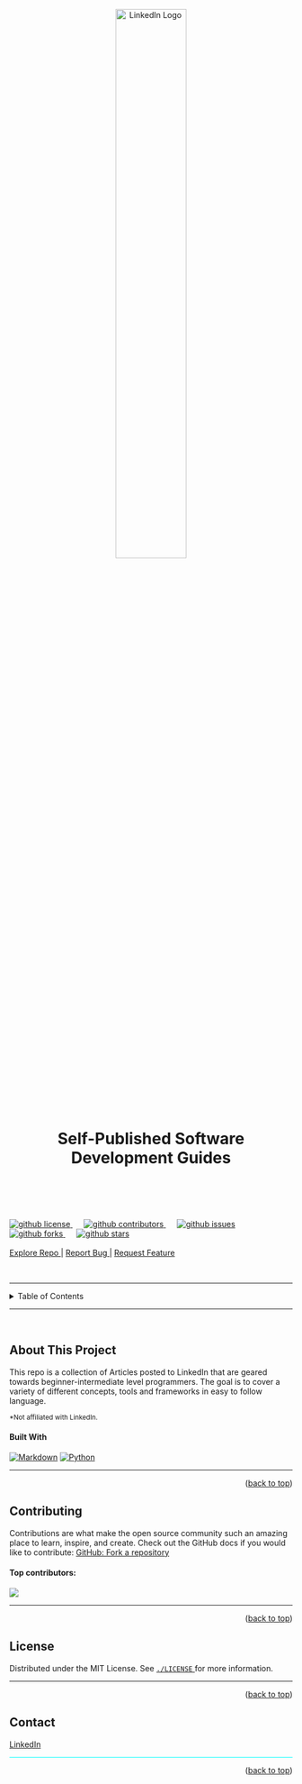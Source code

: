 <a id="readme-top"></a>

<header>
  <a href="https://github.com/neoncrypto/linkedin">
    <img src="https://i.ibb.co/C37PPNHb/Linked-In-Blue-128-2x.png" alt="LinkedIn Logo" width="50%" align="center">
  </a>
  <h1>Self-Published Software Development Guides</h1>
  <br />
</header>

<div>
  <p>
    <a style="margin-right: 20px;" href="https://github.com/neoncrypto/linkedin/blob/main/LICENSE">
      <img src="https://img.shields.io/github/license/neoncrypto/linkedin" alt="github license">
    </a>
    <a style="margin-right: 20px;" href="https://github.com/neoncrypto/linkedin/graphs/contributors">
      <img src="https://img.shields.io/github/contributors/neoncrypto/linkedin" alt="github contributors">
    </a>
    <a style="margin-right: 20px;" href="https://github.com/neoncrypto/linkedin/issues">
      <img src="https://img.shields.io/github/issues/neoncrypto/linkedin" alt="github issues">
    </a>
    <a style="margin-right: 20px;" href="https://github.com/neoncrypto/linkedin/forks">
      <img src="https://img.shields.io/github/forks/neoncrypto/linkedin?style=social&logoColor=blue&label=FORKS" alt="github forks">
    </a>
    <a style="margin-right: 20px;" href="https://github.com/neoncrypto/linkedin/stargazers">
      <img src="https://img.shields.io/github/stars/neoncrypto/linkedin?style=social&logo=github&logoColor=blue&label=STARS&labelColor=%23444444" alt="github stars">
    </a>
    <br />
    <br />
    <a href="https://github.com/neoncrypto/linkedin">
      Explore Repo 
    </a>
    |
    <a href="https://github.com/neoncrypto/linkedin/issues/new">
      Report Bug 
    </a>
    |
    <a href="https://github.com/neoncrypto/linkedin/issues/new?labels=enhancement&template=feature-request">
      Request Feature
    </a>
  </p>
</div>

<br />
<hr>

<details>  
  <summary>Table of Contents</summary>
  <ol>
    <li>
      <a href="#about-this-project">About The Project</a>
      <ul>
        <li><a href="#built-with">Built With</a></li>
      </ul>
    </li>
    <li>
      <a href="#contributing">Contributing</a>
      <ul>
        <li><a href="#top-contributors">Top Contributors</a></li>
      </ul>
    </li>
    <li><a href="#license">License</a></li>
    <li><a href="#contact">Contact</a></li>
  </ol>
</details>

<hr>

<br />


## About This Project

<p>
  This repo is a collection of Articles posted to LinkedIn that are geared towards beginner-intermediate 
  level programmers. The goal is to cover a variety of different concepts, tools and frameworks 
  in easy to follow language. 
</p>

<small>\*Not affiliated with LinkedIn.</small>


#### Built With

[![Markdown][Markdown]][Markdown-url]
[![Python][Python]][Python-url]

<hr>

<p align="right">(<a href="#readme-top">back to top</a>)</p>


## Contributing

Contributions are what make the open source community such an amazing place to learn, inspire, and create. 
Check out the GitHub docs if you would like to contribute:
<a href="https://docs.github.com/en/pull-requests/collaborating-with-pull-requests/working-with-forks/fork-a-repo?tool=cli#about-forks" title="GitHub Fork Repository" style="display: inline;">
  GitHub: Fork a repository
</a>

#### Top contributors:

<a href="https://github.com/neoncrypto/linkedin/graphs/contributors">
  <img src="https://contrib.rocks/image?repo=neoncrypto/linkedin" />
</a>

<hr>

<p align="right">(<a href="#readme-top">back to top</a>)</p>


## License

Distributed under the MIT License. See 
<a href="https://github.com/neoncrypto/linkedin/blob/main/LICENSE" title="neoncrypto linkedin license">
  `./LICENSE`
</a> 
for more information.

<hr>

<p align="right">(<a href="#readme-top">back to top</a>)</p>


## Contact

<a href="https://www.linkedin.com/in/neoncrypto0/" title="linkedin link">LinkedIn</a>

<hr style="height:1px;background-color:cyan;">

<p align="right">(<a href="#readme-top">back to top</a>)</p>


[Markdown]: https://img.shields.io/badge/markdown-%23000000.svg?logo=markdown&logoColor=red
[Markdown-url]: https://www.markdownguide.org
[Powered-by-black-magic]: https://forthebadge.com/images/badges/powered-by-black-magic.png
[Python]: https://img.shields.io/badge/python-3670A0?logo=python&logoColor=ffdd54
[Python-url]: https://python.org
